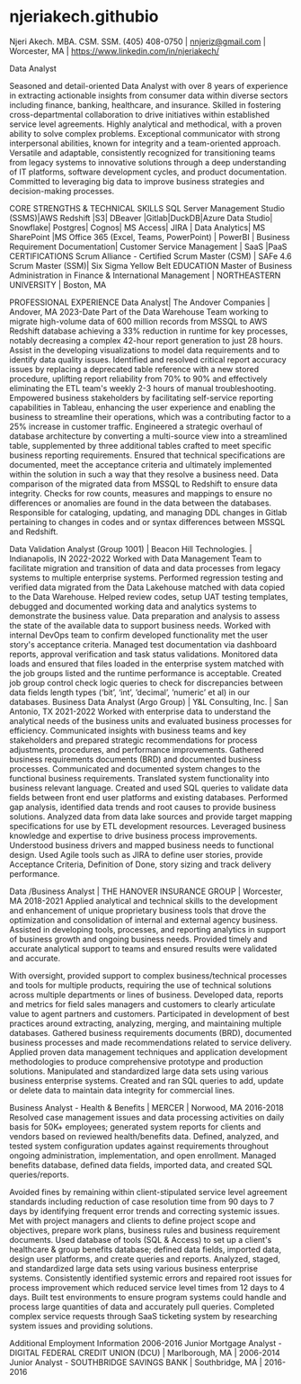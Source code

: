 # njeriakech.githubio

Njeri Akech. MBA. CSM. SSM.
(405) 408-0750 | nnjeriz@gmail.com | Worcester, MA | https://www.linkedin.com/in/njeriakech/

Data Analyst

Seasoned and detail-oriented Data Analyst with over 8 years of experience in extracting actionable insights from consumer data within diverse sectors including finance, banking, healthcare, and insurance. Skilled in fostering cross-departmental collaboration to drive initiatives within established service level agreements. Highly analytical and methodical, with a proven ability to solve complex problems. Exceptional communicator with strong interpersonal abilities, known for integrity and a team-oriented approach. Versatile and adaptable, consistently recognized for transitioning teams from legacy systems to innovative solutions through a deep understanding of IT platforms, software development cycles, and product documentation. Committed to leveraging big data to improve business strategies and decision-making processes.

CORE STRENGTHS & TECHNICAL SKILLS
SQL Server Management Studio (SSMS)|AWS Redshift |S3| DBeaver |Gitlab|DuckDB|Azure Data Studio| Snowflake| Postgres| Cognos| MS Access| JIRA | Data Analytics| MS SharePoint |MS Office 365 (Excel, Teams, PowerPoint) | PowerBI | Business Requirement Documentation| Customer Service Management | SaaS |PaaS 
CERTIFICATIONS
Scrum Alliance - Certified Scrum Master (CSM) | SAFe 4.6 Scrum Master (SSM)| Six Sigma Yellow Belt
EDUCATION
Master of Business Administration in Finance & International Management | NORTHEASTERN UNIVERSITY | Boston, MA


PROFESSIONAL EXPERIENCE
Data Analyst| The Andover Companies | Andover, MA	             2023-Date
Part of the Data Warehouse Team working to migrate high-volume data of 600 million records from MSSQL to AWS Redshift database achieving a 33% reduction in runtime for key processes, notably decreasing a complex 42-hour report generation to just 28 hours. Assist in the developing visualizations to model data requirements and to identify data quality issues. 
Identified and resolved critical report accuracy issues by replacing a deprecated table reference with a new stored procedure, uplifting report reliability from 70% to 90% and effectively eliminating the ETL team's weekly 2-3 hours of manual troubleshooting.
Empowered business stakeholders by facilitating self-service reporting capabilities in Tableau, enhancing the user experience and enabling the business to streamline their operations, which was a contributing factor to a 25% increase in customer traffic. 
Engineered a strategic overhaul of database architecture by converting a multi-source view into a streamlined table, supplemented by three additional tables crafted to meet specific business reporting requirements.
Ensured that technical specifications are documented, meet the acceptance criteria and ultimately implemented within the solution in such a way that they resolve a business need.
Data comparison of the migrated data from MSSQL to Redshift to ensure data integrity. Checks for row counts, measures and mappings to ensure no differences or anomalies are found in the data between the databases.
Responsible for cataloging, updating, and managing DDL changes in Gitlab pertaining to changes in codes and or syntax differences between MSSQL and Redshift.   

Data Validation Analyst (Group 1001) | Beacon Hill Technologies. | Indianapolis, IN	             2022-2022
Worked with Data Management Team to facilitate migration and transition of data and data processes from legacy systems to multiple enterprise systems. 
Performed regression testing and verified data migrated from the Data Lakehouse matched with data copied to the Data Warehouse.
Helped review codes, setup UAT testing templates, debugged and documented working data and analytics systems to demonstrate the business value. Data preparation and analysis to assess the state of the available data to support business needs. 
Worked with internal DevOps team to confirm developed functionality met the user story's acceptance criteria.
Managed test documentation via dashboard reports, approval verification and task status validations.
Monitored data loads and ensured that files loaded in the enterprise system matched with the job groups listed and the runtime performance is acceptable. 
Created job group control check logic queries to check for discrepancies between data fields length types (‘bit’, ‘int’, ’decimal’, ’numeric’ et al) in our databases.
Business Data Analyst (Argo Group) | Y&L Consulting, Inc. | San Antonio, TX	             2021-2022
Worked with enterprise data to understand the analytical needs of the business units and evaluated business processes for efficiency. Communicated insights with business teams and key stakeholders and prepared strategic recommendations for process adjustments, procedures, and performance improvements.  Gathered business requirements documents (BRD) and documented business processes. Communicated and documented system changes to the functional business requirements. Translated system functionality into business relevant language.
Created and used SQL queries to validate data fields between front end user platforms and existing databases. 
Performed gap analysis, identified data trends and root causes to provide business solutions.
Analyzed data from data lake sources and provide target mapping specifications for use by ETL development resources.
Leveraged business knowledge and expertise to drive business process improvements.
Understood business drivers and mapped business needs to functional design.
Used Agile tools such as JIRA to define user stories, provide Acceptance Criteria, Definition of Done, story sizing and track delivery performance.

Data /Business Analyst | THE HANOVER INSURANCE GROUP | Worcester, MA	             2018-2021
Applied analytical and technical skills to the development and enhancement of unique proprietary business tools that drove the optimization and consolidation of internal and external agency business. Assisted in developing tools, processes, and reporting analytics in support of business growth and ongoing business needs. Provided timely and accurate analytical support to teams and ensured results were validated and accurate.

With oversight, provided support to complex business/technical processes and tools for multiple products, requiring the use of technical solutions across multiple departments or lines of business.
Developed data, reports and metrics for field sales managers and customers to clearly articulate value to agent partners and customers.
Participated in development of best practices around extracting, analyzing, merging, and maintaining multiple databases.
Gathered business requirements documents (BRD), documented business processes and made recommendations related to service delivery.
Applied proven data management techniques and application development methodologies to produce comprehensive prototype and production solutions.
Manipulated and standardized large data sets using various business enterprise systems. 
Created and ran SQL queries to add, update or delete data to maintain data integrity for commercial lines.

Business Analyst - Health & Benefits | MERCER | Norwood, MA	             2016-2018
Resolved case management issues and data processing activities on daily basis for 50K+ employees; generated system reports for clients and vendors based on reviewed health/benefits data. Defined, analyzed, and tested system configuration updates against requirements throughout ongoing administration, implementation, and open enrollment. Managed benefits database, defined data fields, imported data, and created SQL queries/reports.

Avoided fines by remaining within client-stipulated service level agreement standards including reduction of case resolution time from 90 days to 7 days by identifying frequent error trends and correcting systemic issues.
Met with project managers and clients to define project scope and objectives, prepare work plans, business rules and business requirement documents.
Used database of tools (SQL & Access) to set up a client's healthcare & group benefits database; defined data fields, imported data, design user platforms, and create queries and reports.
Analyzed, staged, and standardized large data sets using various business enterprise systems. 
Consistently identified systemic errors and repaired root issues for process improvement which reduced service level times from 12 days to 4 days.
Built test environments to ensure program systems could handle and process large quantities of data and accurately pull queries. 
Completed complex service requests through SaaS ticketing system by researching system issues and providing solutions.

Additional Employment Information	             2006-2016
Junior Mortgage Analyst - DIGITAL FEDERAL CREDIT UNION (DCU) | Marlborough, MA | 2006-2014
Junior Analyst - SOUTHBRIDGE SAVINGS BANK | Southbridge, MA | 2016-2016	         	

